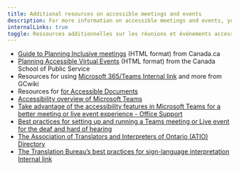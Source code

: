 ```yaml
---
title: Additional resources on accessible meetings and events
description: For more information on accessible meetings and events, you can consult this list of links.
internalLinks: true
toggle: Ressources additionnelles sur les réunions et événements accessibles
---
```


- [Guide to Planning Inclusive meetings](https://www.canada.ca/en/employment-social-development/programs/disability/arc/inclusive-meetings.html#h2.1-h3.1) (HTML format) from Canada.ca
- [Planning Accessible Virtual Events](https://www.csps-efpc.gc.ca/Tools/jobaids/access-virtual-events-eng.aspx) (HTML format) from the Canada School of Public Service
- Resources for using [Microsoft 365/Teams<span class="fas fa-external-link-square-alt mrgn-lft-sm mrgn-rght-sm" aria-hidden="true"></span><span class="wb-inv"> Internal link</span>](https://wiki.gccollab.ca/M365/Home/Teams) and more from GCwiki
- Resources for [for Accessible Documents](https://bati-itao.github.io/resources/accessible-documents-en.html)
- [Accessibility overview of Microsoft Teams](https://support.microsoft.com/en-us/topic/accessibility-overview-of-microsoft-teams-2d4009e7-1300-4766-87e8-7a217496c3d5?ui=en-us&rs=en-us&ad=us)
- [Take advantage of the accessibility features in Microsoft Teams for a better meeting or live event experience - Office Support](https://support.microsoft.com/en-us/office/take-advantage-of-the-accessibility-features-in-microsoft-teams-for-a-better-meeting-or-live-event-experience-eec38ba3-689b-4ab4-8b6a-1c1c30259d86)
- [Best practices for setting up and running a Teams meeting or Live event for the deaf and hard of hearing](https://support.microsoft.com/en-us/topic/best-practices-for-setting-up-and-running-a-teams-meeting-or-live-event-for-the-deaf-and-hard-of-hearing-6d5ff6ac-c6f3-434b-ac95-c6e2e15ff0ac)
- [The Association of Translators and Interpreters of Ontario (<abbr>ATIO</abbr>) Directory](https://atio.on.ca/directory/)
- [The Translation Bureau’s best practices for sign-language interpretation<span class="fas fa-external-link-square-alt mrgn-lft-sm mrgn-rght-sm" aria-hidden="true"></span><span class="wb-inv"> Internal link</span>](http://gcintranet.tpsgc-pwgsc.gc.ca/bt-tb/interpretation/pratiques-practices-eng.html)
